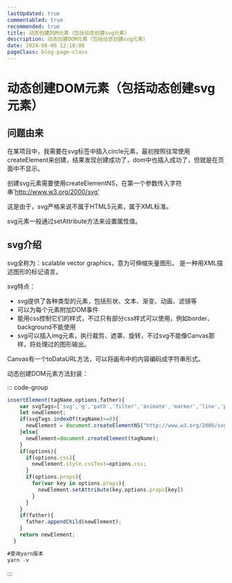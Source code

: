 ```yaml
---
lastUpdated: true
commentabled: true
recommended: true
title: 动态创建DOM元素（包括动态创建svg元素）
description: 动态创建DOM元素（包括动态创建svg元素）
date: 2024-08-06 12:18:00
pageClass: blog-page-class
---
```


# 动态创建DOM元素（包括动态创建svg元素） #

## 问题由来 ##

在某项目中，我需要在svg标签中插入circle元素，最初按照往常使用createElement来创建，结果发现创建成功了，dom中也插入成功了，但就是在页面中不显示。

创建svg元素需要使用createElementNS，在第一个参数传入字符串’http://www.w3.org/2000/svg’

这是由于，svg严格来说不属于HTML5元素，属于XML标准。

svg元素一般通过setAttribute方法来设置属性值。

## svg介绍 ##

svg全称为：scalable vector graphics，意为可伸缩矢量图形。
是一种用XML描述图形的标记语言。

svg特点：

- svg提供了各种类型的元素，包括形状、文本、渐变、动画、滤镜等
- 可以为每个元素附加DOM事件
- 能用css控制它们的样式，不过只有部分css样式可以使用，例如border、background不能使用
- svg可以插入img元素，执行裁剪、遮罩、旋转，不过svg不能像Canvas那样，将处理过的图形输出。

Canvas有一个toDataURL方法，可以将画布中的内容编码成字符串形式。

动态创建DOM元素方法封装：

::: code-group

```js $(1#) [vue]
insertElement(tagName,options,father){
    var svgTags=['svg','g','path','filter','animate','marker','line','polyline','rect','circle','ellipse','polygon'];
    let newElement;
    if(svgTags.indexOf(tagName)>=0){
      newElement = document.createElementNS("http://www.w3.org/2000/svg",tagName);
    }else{
      newElement=document.createElement(tagName);
    }
    if(options){
      if(options.css){
        newElement.style.cssText=options.css;
      }
      if(options.props){
        for(var key in options.props){
          newElement.setAttribute(key,options.props[key])
        }
      }
    }
    if(father){
      father.appendChild(newElement);
    }
    return newElement;
  }
```

```js [react]
#查询yarn版本
yarn -v
```

:::

